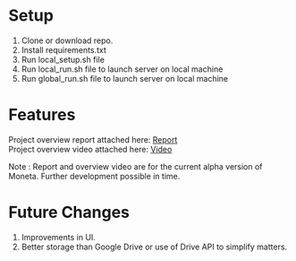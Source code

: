 # Setup
1) Clone or download repo.
2) Install requirements.txt
3) Run local_setup.sh file
4) Run local_run.sh file to launch server on local machine
5) Run global_run.sh file to launch server on local machine

# Features
Project overview report attached here: [Report](https://drive.google.com/file/d/1CEOZderNZRbDdwSe5OXWvE4eRhasUA-q/view?usp=sharing) <br>
Project overview video attached here: [Video](https://drive.google.com/file/d/10t2mg37L8IXXpekZC9hj26EOBb171PMh/view?usp=sharing)

Note : Report and overview video are for the current alpha version of Moneta. Further development possible in time.

# Future Changes
1) Improvements in UI.
2) Better storage than Google Drive or use of Drive API to simplify matters.
